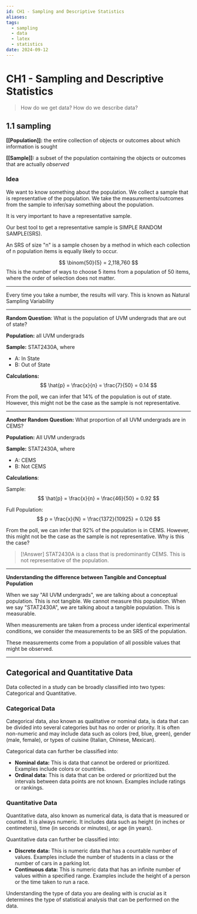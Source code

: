 ```yaml
---
id: CH1 - Sampling and Descriptive Statistics
aliases: 
tags:
  - sampling
  - data
  - latex
  - statistics
date: 2024-09-12
---
```

# CH1 - Sampling and Descriptive Statistics

> How do we get data?
> How do we describe data?

## 1.1 sampling

**[[Population]]:** the entire collection of objects or outcomes about which information is sought

**[[Sample]]:** a subset of the population containing the objects or outcomes that are actually _observed_

### Idea

We want to know something about the population. We collect a sample that is representative of the population. We take the measurements/outcomes from the sample to infer/say something about the population.

It is very important to have a representative sample.

Our best tool to get a representative sample is SIMPLE RANDOM SAMPLE(SRS).

An SRS of size "n" is a sample chosen by a method in which each collection of n population items is equally likely to occur.

$$ \binom{50}{5} = 2,118,760 $$
This is the number of ways to choose 5 items from a population of 50 items, where the order of selection does not matter.

---

Every time you take a number, the results will vary. This is known as Natural Sampling Variability

---

**Random Question**: What is the population of UVM undergrads that are out of state?

**Population:** all UVM undergrads

**Sample:** STAT2430A, where

- A: In State
- B: Out of State

**Calculations:**
$$ \hat{p} = \frac{x}{n} = \frac{7}{50} = 0.14 $$

From the poll, we can infer that 14% of the population is out of state. However, this might not be the case as the sample is not representative.

---

**Another Random Question:** What proportion of all UVM undergrads are in CEMS?

**Population:** All UVM undergrads

**Sample:** STAT2430A, where

- A: CEMS
- B: Not CEMS

**Calculations**:

Sample:
$$ \hat{p} = \frac{x}{n} = \frac{46}{50} = 0.92 $$

Full Population:
$$ p = \frac{x}{N} = \frac{1372}{10925} = 0.126 $$

From the poll, we can infer that 92% of the population is in CEMS. However, this might not be the case as the sample is not representative. Why is this the case?

> [!Answer]
> STAT2430A is a class that is predominantly CEMS. This is not representative of the population.

---

**Understanding the difference between Tangible and Conceptual Population**

When we say "All UVM undergrads", we are talking about a conceptual population. This is not tangible. We cannot measure this population.
When we say "STAT2430A", we are talking about a tangible population. This is measurable.

When measurements are taken from a process under identical experimental conditions, we consider the measurements to be an SRS of the population.

These measurements come from a population of all possible values that might be observed.

---

## Categorical and Quantitative Data

Data collected in a study can be broadly classified into two types: Categorical and Quantitative.

### Categorical Data

Categorical data, also known as qualitative or nominal data, is data that can be divided into several categories but has no order or priority. It is often non-numeric and may include data such as colors (red, blue, green), gender (male, female), or types of cuisine (Italian, Chinese, Mexican).

Categorical data can further be classified into:

- **Nominal data:** This is data that cannot be ordered or prioritized. Examples include colors or countries.
- **Ordinal data:** This is data that can be ordered or prioritized but the intervals between data points are not known. Examples include ratings or rankings.

### Quantitative Data

Quantitative data, also known as numerical data, is data that is measured or counted. It is always numeric. It includes data such as height (in inches or centimeters), time (in seconds or minutes), or age (in years).

Quantitative data can further be classified into:

- **Discrete data:** This is numeric data that has a countable number of values. Examples include the number of students in a class or the number of cars in a parking lot.
- **Continuous data:** This is numeric data that has an infinite number of values within a specified range. Examples include the height of a person or the time taken to run a race.

Understanding the type of data you are dealing with is crucial as it determines the type of statistical analysis that can be performed on the data.
